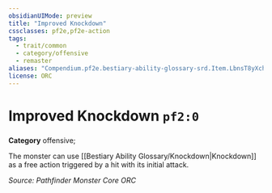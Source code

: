 ```yaml
---
obsidianUIMode: preview
title: "Improved Knockdown"
cssclasses: pf2e,pf2e-action
tags:
  - trait/common
  - category/offensive
  - remaster
aliases: "Compendium.pf2e.bestiary-ability-glossary-srd.Item.LbnsT8yXchHMQT3t"
license: ORC
---
```

# Improved Knockdown `pf2:0`

### 

**Category** offensive; 




The monster can use [[Bestiary Ability Glossary/Knockdown|Knockdown]] as a free action triggered by a hit with its initial attack.

*Source: Pathfinder Monster Core*
*ORC*